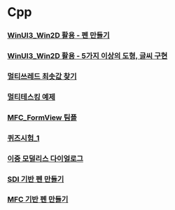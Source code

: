 # Cpp

### <a href = "https://github.com/ksh19/Cpp/blob/main/winUI3%20%ED%8E%9C%EB%A7%8C%EB%93%A4%EA%B8%B0.md">WinUI3_Win2D 활용 - 펜 만들기</a>
<p></p>

### <a href = "https://github.com/ksh19/Cpp/blob/main/WinUI3_Win2D%20%EB%8F%84%ED%98%95%20%EB%B0%8F%20%EA%B8%80%EC%94%A8.md">WinUI3_Win2D 활용 - 5가지 이상의 도형, 글씨 구현</a>
<p></p>

### <a href = "https://github.com/ksh19/Cpp/blob/main/%EB%A9%80%ED%8B%B0%EC%93%B0%EB%A0%88%EB%93%9C.md">멀티쓰레드 최솟값 찾기</a>
<p></p>

### <a href = "https://github.com/ksh19/Cpp/blob/main/Multi-tasking.md">멀티테스킹 예제</a>
<p></p>

### <a href = "https://github.com/ksh19/Cpp/blob/main/MFC_FormView%20%EA%B7%B8%EB%A6%BC%ED%8C%90.md">MFC_FormView 팀플</a>
<p></p>

### <a href = "https://github.com/ksh19/Cpp/blob/main/Quiz_1.md">퀴즈시험_1</a>
<p></p>

### <a href = "https://github.com/ksh19/Cpp/blob/main/%EC%9D%B4%EC%A4%91%20%EB%AA%A8%EB%8D%9C%EB%A6%AC%EC%8A%A4%20%EB%8B%A4%EC%9D%B4%EC%96%BC%EB%A1%9C%EA%B7%B8.md">이중 모덜리스 다이얼로그</a>
<p></p>

### <a href = "https://github.com/ksh19/Cpp/new/main">SDI 기반 펜 만들기</a>
<p></p>

### <a href = https://github.com/ksh19/Cpp/blob/main/MFC%20%EA%B8%B0%EB%B0%98%20%ED%8E%9C%20%EB%A7%8C%EB%93%A4%EA%B8%B0.md>MFC 기반 펜 만들기</a>
